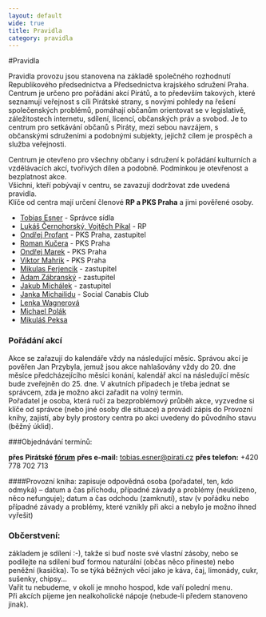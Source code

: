 ```yaml
---
layout: default
wide: true
title: Pravidla
category: pravidla
---
```

#Pravidla

Pravidla provozu jsou stanovena na základě společného rozhodnutí Republikového předsednictva a Předsednictva krajského sdružení Praha.
Centrum je určeno pro pořádání akcí Pirátů, a to především takových, které seznamují veřejnost s cíli Pirátské strany, s novými pohledy na řešení společenských problémů, pomáhají občanům orientovat se v legislativě, záležitostech internetu, sdílení, licencí, občanských práv a svobod. Je to centrum pro setkávání občanů s Piráty, mezi sebou navzájem, s občanskými sdruženími a podobnými subjekty, jejichž cílem je prospěch a služba veřejnosti.

Centrum je otevřeno pro všechny občany i sdružení k pořádání kulturních a vzdělávacích akcí, tvořivých dílen a podobně. Podmínkou je otevřenost a bezplatnost akce.  
Všichni, kteří pobývají v centru, se zavazují dodržovat zde uvedená pravidla.  
Klíče od centra mají určení členové **RP a PKS Praha** a jimi pověřené osoby.

  * [Tobias Esner] - Správce sídla
  * [Lukáš Černohorský, Vojtěch Pikal] - RP
  * [Ondřej Profant] - PKS Praha, zastupitel
  * [Roman Kučera] - PKS Praha
  * [Ondřej Marek] - PKS Praha
  * [Viktor Mahrik] - PKS Praha
  * [Mikulas Ferjencik] - zastupitel
  * [Adam Zábranský] - zastupitel
  * [Jakub Michálek] - zastupitel
  * [Janka Michailidu] - Social Canabis Club
  * [Lenka Wagnerová]
  * [Michael Polák]
  * [Mikuláš Peksa]

### Pořádání akcí

Akce se zařazují do kalendáře vždy na následující měsíc. Správou akcí je pověřen Jan Przybyla, jemuž jsou akce nahlašovány vždy do 20. dne měsíce předcházejícího měsíci konání, kalendář akcí na následující měsíc bude zveřejněn do 25. dne. V akutních případech je třeba jednat se správcem, zda je možno akci zařadit na volný termín.  
Pořadatel je osoba, která ručí za bezproblémový průběh akce, vyzvedne si klíče od správce (nebo jiné osoby dle situace) a provádí zápis do Provozní knihy, zajistí, aby byly prostory centra po akci uvedeny do původního stavu (běžný úklid).  

###Objednávání termínů:

**přes Pirátské [fórum]**
**přes e-mail:** tobias.esner@pirati.cz
**přes telefon:** +420 778 702 713

####Provozní kniha:
zapisuje odpovědná osoba (pořadatel, ten, kdo odmyká) – datum a čas příchodu, případné závady a problémy (neuklizeno, něco nefunguje); datum a čas odchodu (zamknutí), stav (v pořádku nebo případné závady a problémy, které vznikly při akci a nebylo je možno ihned vyřešit)  

### Občerstvení:
základem je sdílení :-), takže si buď noste své vlastní zásoby, nebo se podílejte na sdílení buď formou naturální (občas něco přineste) nebo peněžní (kasička). To se týká běžných věcí jako je káva, čaj, limonády, cukr, sušenky, chipsy...  
Vařit tu nebudeme, v okolí je mnoho hospod, kde vaří polední menu.  
Při akcích pijeme jen nealkoholické nápoje (nebude-li předem stanoveno jinak).

[fórum]: https://forum.pirati.cz/kajuta-praha-f686/zadost-o-zarazeni-do-programu-t21961.html
[Tobias Esner]: http://http://www.pirati.cz/lide/tobias_esner
[Lukáš Černohorský, Vojtěch Pikal]: http://http://www.pirati.cz/rp/start
[Ondřej Profant]: http://http://www.pirati.cz/lide/ondre_profant
[Roman Kučera]: http://http://www.pirati.cz/lide/roman_kucera
[Ondřej Marek]: http://http://www.pirati.cz/lide/ondrej_marek
[Viktor Mahrik]: http://http://www.pirati.cz/lide/viktor_mahrik
[Mikulas Ferjencik]: http://http://www.pirati.cz/lide/mikulas_ferjencik
[Adam Zábranský]: http://http://www.pirati.cz/lide/adam_zabramsky
[Jakub Michálek]: http://http://www.pirati.cz/lide/jakub_michalek
[Janka Michailidu]: http://http://www.pirati.cz/lide/janka_michailidu
[Lenka Wagnerová]: http://http://www.pirati.cz/lide/lenka_wagnerova
[Michael Polák]: http://http://www.pirati.cz/lide/michael_polak
[Mikuláš Peksa]: http://http://www.pirati.cz/lide/mikulas_peksa
